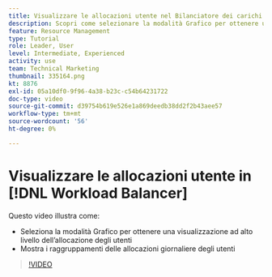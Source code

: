 ```yaml
---
title: Visualizzare le allocazioni utente nel Bilanciatore dei carichi di lavoro
description: Scopri come selezionare la modalità Grafico per ottenere una visualizzazione ad alto livello dell’allocazione degli utenti e mostrare i loro raggruppamenti giornalieri.
feature: Resource Management
type: Tutorial
role: Leader, User
level: Intermediate, Experienced
activity: use
team: Technical Marketing
thumbnail: 335164.png
kt: 8876
exl-id: 05a10df0-9f96-4a38-b23c-c54b64231722
doc-type: video
source-git-commit: d39754b619e526e1a869deedb38dd2f2b43aee57
workflow-type: tm+mt
source-wordcount: '56'
ht-degree: 0%

---
```


# Visualizzare le allocazioni utente in [!DNL Workload Balancer]

Questo video illustra come:

* Seleziona la modalità Grafico per ottenere una visualizzazione ad alto livello dell’allocazione degli utenti
* Mostra i raggruppamenti delle allocazioni giornaliere degli utenti

>[!VIDEO](https://video.tv.adobe.com/v/335164/?quality=12)
